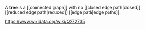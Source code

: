 A **tree** is a [[connected graph]] with no [[closed edge path|closed]] [[reduced edge path|reduced]] [[edge path|edge paths]]. 

https://www.wikidata.org/wiki/Q272735